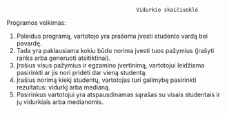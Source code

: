                                               Vidurkio skaičiuoklė
Programos veikimas:
1. Paleidus programą, vartotojo yra prašoma įvesti studento vardą bei pavardę.
2. Tada yra paklausiama kokiu būdu norima įvesti tuos pažymius (įrašyti ranka arba generuoti atsitiktinai).
3. Įrašius visus pažymius ir egzamino įvertinimą, vartotojui leidžiama pasirinkti ar jis nori pridėti dar vieną studentą.
4. Įrašius norimą kiekį studentų, vartotojas turi galimybę pasirinkti rezultatus: vidurkį arba medianą.
5. Pasirinkus vartotojui yra atspausdinamas sąrašas su visais studentais ir jų vidurkiais arba medianomis.
